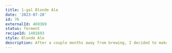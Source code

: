 ```yaml
---
title: 1-gal Blonde Ale
date: '2023-07-28'
id: 76
externalId: 469369
status: ferment
recipeId: 1401693
style: Blonde Ale
description: After a couple months away from brewing, I decided to make this simple recipe to get back into it. Dry malt extract, Cascade hops, and Safale US-05 yeast. Doesn't get much easier than that!
---
```

